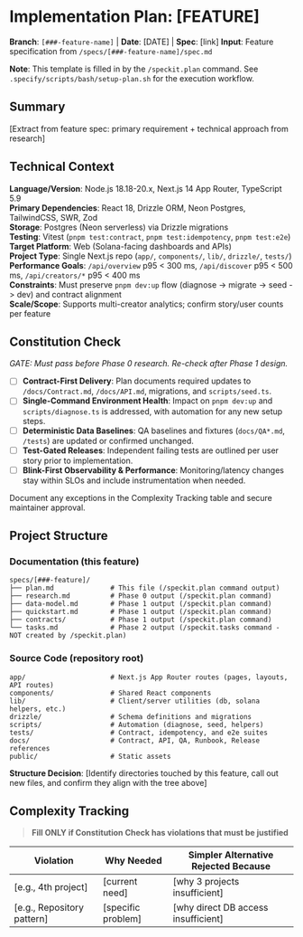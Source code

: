 # Implementation Plan: [FEATURE]

**Branch**: `[###-feature-name]` | **Date**: [DATE] | **Spec**: [link]
**Input**: Feature specification from `/specs/[###-feature-name]/spec.md`

**Note**: This template is filled in by the `/speckit.plan` command. See `.specify/scripts/bash/setup-plan.sh` for the execution workflow.

## Summary

[Extract from feature spec: primary requirement + technical approach from research]

## Technical Context

**Language/Version**: Node.js 18.18-20.x, Next.js 14 App Router, TypeScript 5.9  
**Primary Dependencies**: React 18, Drizzle ORM, Neon Postgres, TailwindCSS, SWR, Zod  
**Storage**: Postgres (Neon serverless) via Drizzle migrations  
**Testing**: Vitest (`pnpm test:contract`, `pnpm test:idempotency`, `pnpm test:e2e`)  
**Target Platform**: Web (Solana-facing dashboards and APIs)  
**Project Type**: Single Next.js repo (`app/`, `components/`, `lib/`, `drizzle/`, `tests/`)  
**Performance Goals**: `/api/overview` p95 < 300 ms, `/api/discover` p95 < 500 ms, `/api/creators/*` p95 < 400 ms  
**Constraints**: Must preserve `pnpm dev:up` flow (diagnose -> migrate -> seed -> dev) and contract alignment  
**Scale/Scope**: Supports multi-creator analytics; confirm story/user counts per feature

## Constitution Check

*GATE: Must pass before Phase 0 research. Re-check after Phase 1 design.*

- [ ] **Contract-First Delivery**: Plan documents required updates to `/docs/Contract.md`, `/docs/API.md`, migrations, and `scripts/seed.ts`.
- [ ] **Single-Command Environment Health**: Impact on `pnpm dev:up` and `scripts/diagnose.ts` is addressed, with automation for any new setup steps.
- [ ] **Deterministic Data Baselines**: QA baselines and fixtures (`docs/QA*.md`, `/tests`) are updated or confirmed unchanged.
- [ ] **Test-Gated Releases**: Independent failing tests are outlined per user story prior to implementation.
- [ ] **Blink-First Observability & Performance**: Monitoring/latency changes stay within SLOs and include instrumentation when needed.

Document any exceptions in the Complexity Tracking table and secure maintainer approval.

## Project Structure

### Documentation (this feature)

```text
specs/[###-feature]/
├── plan.md              # This file (/speckit.plan command output)
├── research.md          # Phase 0 output (/speckit.plan command)
├── data-model.md        # Phase 1 output (/speckit.plan command)
├── quickstart.md        # Phase 1 output (/speckit.plan command)
├── contracts/           # Phase 1 output (/speckit.plan command)
└── tasks.md             # Phase 2 output (/speckit.tasks command - NOT created by /speckit.plan)
```

### Source Code (repository root)

```text
app/                     # Next.js App Router routes (pages, layouts, API routes)
components/              # Shared React components
lib/                     # Client/server utilities (db, solana helpers, etc.)
drizzle/                 # Schema definitions and migrations
scripts/                 # Automation (diagnose, seed, helpers)
tests/                   # Contract, idempotency, and e2e suites
docs/                    # Contract, API, QA, Runbook, Release references
public/                  # Static assets
```

**Structure Decision**: [Identify directories touched by this feature, call out new files, and confirm they align with the tree above]

## Complexity Tracking

> **Fill ONLY if Constitution Check has violations that must be justified**

| Violation | Why Needed | Simpler Alternative Rejected Because |
|-----------|------------|-------------------------------------|
| [e.g., 4th project] | [current need] | [why 3 projects insufficient] |
| [e.g., Repository pattern] | [specific problem] | [why direct DB access insufficient] |
